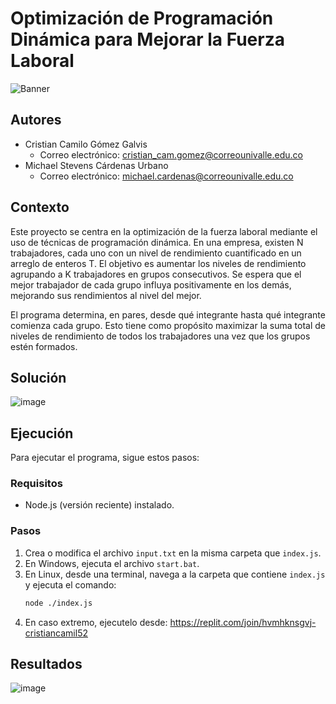# Optimización de Programación Dinámica para Mejorar la Fuerza Laboral

![Banner](images/banner.png)

## Autores
- Cristian Camilo Gómez Galvis
  - Correo electrónico: cristian_cam.gomez@correounivalle.edu.co
- Michael Stevens Cárdenas Urbano
  - Correo electrónico: michael.cardenas@correounivalle.edu.co

## Contexto
Este proyecto se centra en la optimización de la fuerza laboral mediante el uso de técnicas de programación dinámica. En una empresa, existen N trabajadores, cada uno con un nivel de rendimiento cuantificado en un arreglo de enteros T. El objetivo es aumentar los niveles de rendimiento agrupando a K trabajadores en grupos consecutivos. Se espera que el mejor trabajador de cada grupo influya positivamente en los demás, mejorando sus rendimientos al nivel del mejor.

El programa determina, en pares, desde qué integrante hasta qué integrante comienza cada grupo. Esto tiene como propósito maximizar la suma total de niveles de rendimiento de todos los trabajadores una vez que los grupos estén formados.

## Solución
![image](https://github.com/ccgg1997/P.Dinamica-OptimizarFuerzaLaboral/assets/89625031/71eb5fc3-d8b9-4a84-a015-987ee01b3405)

## Ejecución
Para ejecutar el programa, sigue estos pasos:

### Requisitos
- Node.js (versión reciente) instalado.

### Pasos
1. Crea o modifica el archivo `input.txt` en la misma carpeta que `index.js`.
2. En Windows, ejecuta el archivo `start.bat`.
3. En Linux, desde una terminal, navega a la carpeta que contiene `index.js` y ejecuta el comando:
   ```sh
   node ./index.js
4. En caso extremo, ejecutelo desde: https://replit.com/join/hvmhknsgvj-cristiancamil52

## Resultados
![image](https://github.com/ccgg1997/P.Dinamica-OptimizarFuerzaLaboral/assets/89625031/2ead3d0c-70c0-43ed-96eb-d6fbd41931cc)

